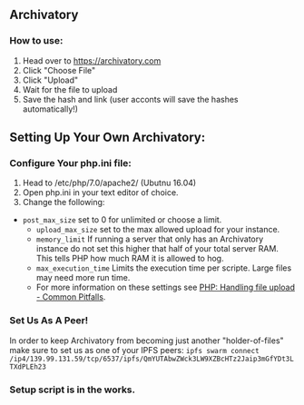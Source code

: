 ## Archivatory
### How to use:
1. Head over to https://archivatory.com
2. Click "Choose File"
3. Click "Upload"
4. Wait for the file to upload
5. Save the hash and link (user acconts will save the hashes automatically!)

## Setting Up Your Own Archivatory:
### Configure Your php.ini file:
1. Head to /etc/php/7.0/apache2/ (Ubutnu 16.04)
2. Open php.ini in your text editor of choice.
3. Change the following:
  - `post_max_size` set to 0 for unlimited or choose a limit.
	- `upload_max_size` set to the max allowed upload for your instance.
	- `memory_limit` If running a server that only has an Archivatory instance do not set this higher that half of your total server RAM. This tells PHP how much RAM it is allowed to hog.
	- `max_execution_time` Limits the execution time per scripte. Large files may need more run time.
	- For more information on these settings see [PHP: Handling file upload - Common Pitfalls](http://www.php.net/manual/en/features.file-upload.common-pitfalls.php).

### Set Us As A Peer!
In order to keep Archivatory from becoming just another "holder-of-files" make sure to set us as one of your IPFS peers:
`ipfs swarm connect /ip4/139.99.131.59/tcp/6537/ipfs/QmYUTAbwZWck3LW9XZBcHTz2Jaip3mGfYDt3LTXdPLEh23`

### Setup script is in the works.
